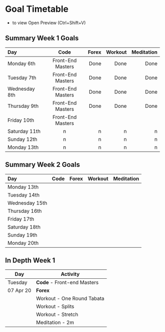 # Goal Timetable

- to view  Open Preview (Ctrl+Shift+V) 

## Summary Week 1 Goals

| Day              | Code              | Forex     |    Workout |  Meditation |
| :--------------- | :---------------: | --------: | ---------: | ---------: |
|  Monday   6th    | Front-End Masters | Done      | Done     | Done     | 
|  Tuesday   7th   | Front-End Masters | Done      | Done     | Done     | 
|  Wednesday 8th   | Front-End Masters | Done      | Done     | Done     | 
|  Thursday  9th   | Front-End Masters | Done      | Done     | Done     | 
|  Friday    10th  | Front-End Masters     |        |          |
|  Saturday  11th  |   n         |  n      |  n        | n  |
|  Sunday    12th  |   n         |   n     |   n       | n  |
|  Monday    13th  |   n         |    n    |    n      | n  |

## Summary Week 2 Goals

| Day              | Code              | Forex     |    Workout |  Meditation |
| :--------------- | :---------------: | --------: | ---------: | ---------: |
|  Monday   13th    |  |       |      |      | 
|  Tuesday   14th   |  |       |      |      | 
|  Wednesday 15th   |  |       |      |      | 
|  Thursday  16th   |  |       |      |      | 
|  Friday    17th  |      |        |          |
|  Saturday  18th  |            |        |          |   |
|  Sunday    19th  |            |        |          |   |
|  Monday    20th  |            |        |          |   |

## In Depth Week 1

| Day       | Activity                  |
| ----------| -------------             |
| Tuesday   | **Code** - Front-end Masters  |
| 07 Apr 20 | **Forex**                     |
|           | Workout - One Round Tabata  |
|           | Workout - Splits                   |
|           | Workout - Stretch                  |
|           | Meditation - 2m                  |